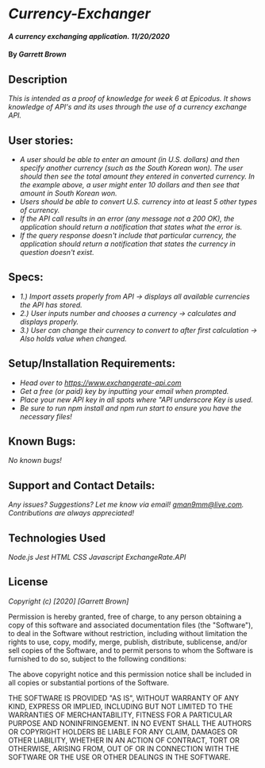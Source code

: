 # _Currency-Exchanger_

#### _A currency exchanging application. 11/20/2020_

#### By _**Garrett Brown**_

## Description

_This is intended as a proof of knowledge for week 6 at Epicodus. It shows knowledge of API's and its uses through the use of a currency exchange API._

## User stories:
* _A user should be able to enter an amount (in U.S. dollars) and then specify another currency (such as the South Korean won). The user should then see the total amount they entered in converted currency. In the example above, a user might enter 10 dollars and then see that amount in South Korean won._
* _Users should be able to convert U.S. currency into at least 5 other types of currency._
* _If the API call results in an error (any message not a 200 OK), the application should return a notification that states what the error is._
* _If the query response doesn't include that particular currency, the application should return a notification that states the currency in question doesn't exist._

## Specs:
* _1.) Import assets properly from API -> displays all available currencies the API has stored._
* _2.) User inputs number and chooses a currency -> calculates and displays properly._
* _3.) User can change their currency to convert to after first calculation -> Also holds value when changed._

## Setup/Installation Requirements:

* _Head over to https://www.exchangerate-api.com_
* _Get a free (or paid) key by inputting your email when prompted._
* _Place your new API key in all spots where "API *underscore* Key is used._
* _Be sure to run npm install and npm run start to ensure you have the necessary files!_

## Known Bugs:

_No known bugs!_

## Support and Contact Details:

_Any issues? Suggestions? Let me know via email! gman9mm@live.com. Contributions are always appreciated!_

## Technologies Used

_Node.js_
_Jest_
_HTML_
_CSS_
_Javascript_
_ExchangeRate.API_


## License

*Copyright (c) [2020] [Garrett Brown]*

Permission is hereby granted, free of charge, to any person obtaining a copy
of this software and associated documentation files (the "Software"), to deal
in the Software without restriction, including without limitation the rights
to use, copy, modify, merge, publish, distribute, sublicense, and/or sell
copies of the Software, and to permit persons to whom the Software is
furnished to do so, subject to the following conditions:

The above copyright notice and this permission notice shall be included in all
copies or substantial portions of the Software.

THE SOFTWARE IS PROVIDED "AS IS", WITHOUT WARRANTY OF ANY KIND, EXPRESS OR
IMPLIED, INCLUDING BUT NOT LIMITED TO THE WARRANTIES OF MERCHANTABILITY,
FITNESS FOR A PARTICULAR PURPOSE AND NONINFRINGEMENT. IN NO EVENT SHALL THE
AUTHORS OR COPYRIGHT HOLDERS BE LIABLE FOR ANY CLAIM, DAMAGES OR OTHER
LIABILITY, WHETHER IN AN ACTION OF CONTRACT, TORT OR OTHERWISE, ARISING FROM,
OUT OF OR IN CONNECTION WITH THE SOFTWARE OR THE USE OR OTHER DEALINGS IN THE
SOFTWARE.